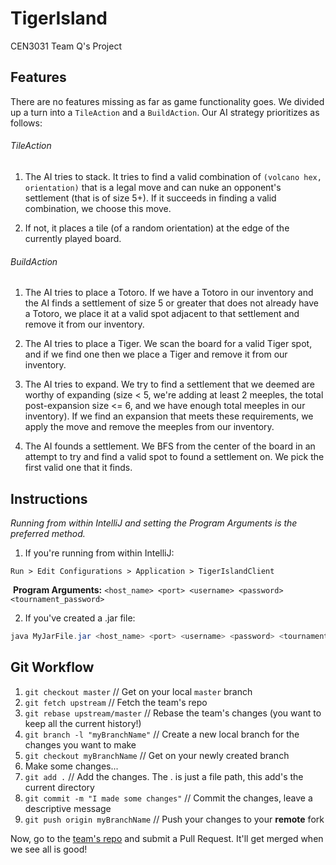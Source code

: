# TigerIsland
CEN3031 Team Q's Project

## Features
There are no features missing as far as game functionality goes. We divided up a turn into a `TileAction` and a `BuildAction`. Our AI strategy prioritizes as follows:

###### TileAction
1. The AI tries to stack. It tries to find a valid combination of `(volcano hex, orientation)` that is a legal move and can nuke an opponent's settlement (that is of size 5+). If it succeeds in finding a valid combination, we choose this move.

2. If not, it places a tile (of a random orientation) at the edge of the currently played board. 

###### BuildAction
1. The AI tries to place a Totoro. If we have a Totoro in our inventory and the AI finds a settlement of size 5 or greater that does not already have a Totoro, we place it at a valid spot adjacent to that settlement and remove it from our inventory.

2. The AI tries to place a Tiger. We scan the board for a valid Tiger spot, and if we find one then we place a Tiger and remove it from our inventory.

3. The AI tries to expand. We try to find a settlement that we deemed are worthy of expanding (size < 5, we're adding at least 2 meeples, the total post-expansion size <= 6, and we have enough total meeples in our inventory). If we find an expansion that meets these requirements, we apply the move and remove the meeples from our inventory.

4. The AI founds a settlement. We BFS from the center of the board in an attempt to try and find a valid spot to found a settlement on. We pick the first valid one that it finds.

## Instructions
_Running from within IntelliJ and setting the Program Arguments is the preferred method._

1. If you're running from within IntelliJ:
  ```
  Run > Edit Configurations > Application > TigerIslandClient
  ```
  **Program Arguments:** `<host_name> <port> <username> <password> <tournament_password>`
  
2. If you've created a .jar file:
```java
java MyJarFile.jar <host_name> <port> <username> <password> <tournament_password>
```

## Git Workflow
1. `git checkout master` // Get on your local `master` branch
2. `git fetch upstream` // Fetch the team's repo
3. `git rebase upstream/master` // Rebase the team's changes (you want to keep all the current history!)
4. `git branch -l "myBranchName"` // Create a new local branch for the changes you want to make
5. `git checkout myBranchName` // Get on your newly created branch
6. Make some changes...
7. `git add .` // Add the changes. The . is just a file path, this add's the current directory
8. `git commit -m "I made some changes"` // Commit the changes, leave a descriptive message
9. `git push origin myBranchName` // Push your changes to your **remote** fork

Now, go to the [team's repo](https://github.com/CEN3031Q/TigerIsland) and submit a Pull Request. It'll get merged when we see all is good!
